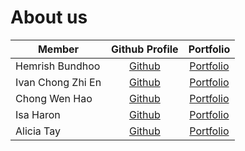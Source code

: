 # About us

Member | Github Profile | Portfolio 
-----|:--------------:|:---------:
Hemrish Bundhoo | [Github](https://github.com/H-horizon) | [Portfolio](docs/team/johndoe.md)
Ivan Chong Zhi En | [Github](https://github.com/ivanchongzhien) | [Portfolio](docs/team/johndoe.md)
Chong Wen Hao | [Github](https://github.com/8kdesign) | [Portfolio](docs/team/chongwenhao.md)
Isa Haron | [Github](https://github.com/isaharon) | [Portfolio](/team/isaharon.md)
Alicia Tay | [Github](https://github.com/aliciatay-zls/) | [Portfolio](docs/team/johndoe.md)
